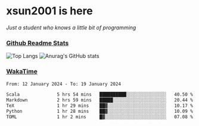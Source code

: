 # xsun2001 is here

*Just a student who knows a little bit of programming*

### [Github Readme Stats](https://github.com/anuraghazra/github-readme-stats)

![Top Langs](https://github-readme-stats.vercel.app/api/top-langs/?username=xsun2001&layout=compact&theme=radical) ![Anurag's GitHub stats](https://github-readme-stats.vercel.app/api?username=xsun2001&show_icons=true&theme=radical)

### [WakaTime](https://wakatime.com)

<!--START_SECTION:waka-->

```txt
From: 12 January 2024 - To: 19 January 2024

Scala              5 hrs 54 mins   ██████████░░░░░░░░░░░░░░░   40.50 %
Markdown           2 hrs 59 mins   █████░░░░░░░░░░░░░░░░░░░░   20.44 %
TeX                1 hr 29 mins    ██▓░░░░░░░░░░░░░░░░░░░░░░   10.17 %
Python             1 hr 28 mins    ██▓░░░░░░░░░░░░░░░░░░░░░░   10.09 %
TOML               1 hr 2 mins     █▓░░░░░░░░░░░░░░░░░░░░░░░   07.08 %
```

<!--END_SECTION:waka-->
